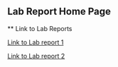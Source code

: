 ## Lab Report Home Page

** Link to Lab Reports

[Link to Lab report 1](https://github.com/BobbyYuuuu/Caramel/blob/main/lapreport1/Labrep1.md)

[Link to Lab report 2](https://github.com/BobbyYuuuu/Caramel/blob/main/labreport2/Labrep2.md)
